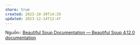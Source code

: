 ```yaml
---
share: true
created: 2023-10-30T14:29
updated: 2023-12-14T12:47
---
```

Nguồn:: [Beautiful Soup Documentation — Beautiful Soup 4.12.0 documentation](https://www.crummy.com/software/BeautifulSoup/bs4/doc/#bs4.NavigableString)